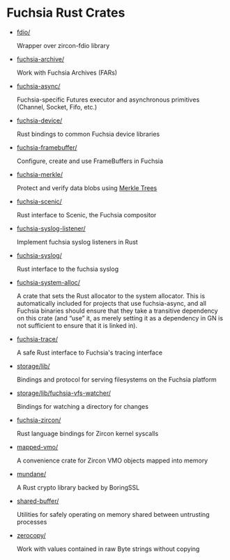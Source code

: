 # Fuchsia Rust Crates

* [fdio/](/garnet/public/rust/fdio/)

    Wrapper over zircon-fdio library

* [fuchsia-archive/](/src/sys/pkg/lib/fuchsia-archive/)

    Work with Fuchsia Archives (FARs)

* [fuchsia-async/](/garnet/public/rust/fuchsia-async/)

    Fuchsia-specific Futures executor and asynchronous primitives (Channel, Socket, Fifo, etc.)

* [fuchsia-device/](/garnet/public/rust/fuchsia-device/)

    Rust bindings to common Fuchsia device libraries

* [fuchsia-framebuffer/](/garnet/public/rust/fuchsia-framebuffer/)

    Configure, create and use FrameBuffers in Fuchsia

* [fuchsia-merkle/](/src/sys/pkg/lib/fuchsia-merkle/)

    Protect and verify data blobs using [Merkle Trees](/docs/concepts/storage/merkleroot.md)

* [fuchsia-scenic/](/garnet/public/rust/fuchsia-scenic/)

    Rust interface to Scenic, the Fuchsia compositor

* [fuchsia-syslog-listener/](/garnet/public/rust/fuchsia-syslog-listener/)

    Implement fuchsia syslog listeners in Rust

* [fuchsia-syslog/](/garnet/public/rust/fuchsia-syslog/)

    Rust interface to the fuchsia syslog

* [fuchsia-system-alloc/](/garnet/public/rust/fuchsia-system-alloc/)

    A crate that sets the Rust allocator to the system allocator. This is automatically included for projects that use fuchsia-async, and all Fuchsia binaries should ensure that they take a transitive dependency on this crate (and “use” it, as merely setting it as a dependency in GN is not sufficient to ensure that it is linked in).

* [fuchsia-trace/](/garnet/public/rust/fuchsia-trace/)

    A safe Rust interface to Fuchsia's tracing interface

* [storage/lib/](/src/storage/lib/)

    Bindings and protocol for serving filesystems on the Fuchsia platform

* [storage/lib/fuchsia-vfs-watcher/](/src/storage/lib/fuchsia-vfs-watcher/)

    Bindings for watching a directory for changes

* [fuchsia-zircon/](/garnet/public/rust/fuchsia-zircon/)

    Rust language bindings for Zircon kernel syscalls

* [mapped-vmo/](/src/lib/mapped-vmo/)

    A convenience crate for Zircon VMO objects mapped into memory

* [mundane/](/garnet/public/rust/mundane/)

    A Rust crypto library backed by BoringSSL

* [shared-buffer/](/src/lib/shared-buffer/)

    Utilities for safely operating on memory shared between untrusting processes

* [zerocopy/](/src/lib/zerocopy/)

    Work with values contained in raw Byte strings without copying
